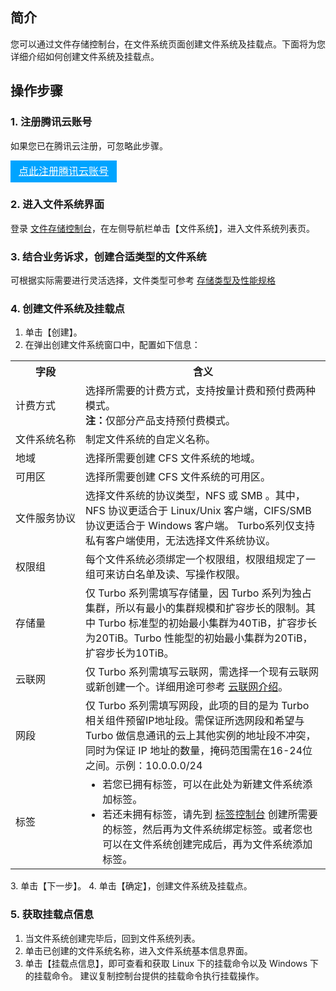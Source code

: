 ## 简介

您可以通过文件存储控制台，在文件系统页面创建文件系统及挂载点。下面将为您详细介绍如何创建文件系统及挂载点。

## 操作步骤

### 1. 注册腾讯云账号

如果您已在腾讯云注册，可忽略此步骤。
<div style="background-color:#00A4FF; width: 170px; height: 35px; line-height:35px; text-align:center;"><a href="https://cloud.tencent.com/register?s_url=https%3A%2F%2Fcloud.tencent.com%2F" target="_blank"  style="color: white; font-size:16px;">点此注册腾讯云账号</a></div>

### 2. 进入文件系统界面

登录 [文件存储控制台](https://console.cloud.tencent.com/cfs)，在左侧导航栏单击【文件系统】，进入文件系统列表页。

### 3. 结合业务诉求，创建合适类型的文件系统

可根据实际需要进行灵活选择，文件类型可参考 [存储类型及性能规格](https://cloud.tencent.com/document/product/582/38112)


### 4. 创建文件系统及挂载点

1. 单击【创建】。
2. 在弹出创建文件系统窗口中，配置如下信息：
<table>
  <tr>
    <th nowrap="nowrap">字段</th>
    <th>含义</th>
  </tr>
  <tr>
    <td>计费方式</td>
    <td>选择所需要的计费方式，支持按量计费和预付费两种模式。</br><b>注：</b>仅部分产品支持预付费模式。</td>
  </tr>
	<tr>
    <td>文件系统名称</td>
    <td>制定文件系统的自定义名称。</td>
  </tr>
  <tr>
    <td>地域</td>
    <td>选择所需要创建 CFS 文件系统的地域。</td>
  </tr>
  <tr>
    <td nowrap="nowrap">可用区</td>
    <td>选择所需要创建 CFS 文件系统的可用区。</td>
  </tr>
  <tr>
    <td nowrap="nowrap">文件服务协议</td>
    <td>选择文件系统的协议类型，NFS 或 SMB 。其中，NFS 协议更适合于 Linux/Unix 客户端，CIFS/SMB 协议更适合于 Windows 客户端。 Turbo系列仅支持私有客户端使用，无法选择文件系统协议。</td>
  </tr> 
  <tr>
    <td>权限组</td>
    <td>每个文件系统必须绑定一个权限组，权限组规定了一组可来访白名单及读、写操作权限。
    </td>
  </tr>
	 <tr>
    <td>存储量</td>
    <td>仅 Turbo 系列需填写存储量，因 Turbo 系列为独占集群，所以有最小的集群规模和扩容步长的限制。其中 Turbo 标准型的初始最小集群为40TiB，扩容步长为20TiB。Turbo 性能型的初始最小集群为20TiB，扩容步长为10TiB。
  </tr>
	 <tr>
    <td>云联网</td>
    <td>仅 Turbo 系列需填写云联网，需选择一个现有云联网或新创建一个。详细用途可参考 <a href="https://cloud.tencent.com/product/ccn">云联网介绍</a>。 
  </tr>
	<tr>
    <td>网段</td>
    <td>仅 Turbo 系列需填写网段，此项的目的是为 Turbo 相关组件预留IP地址段。需保证所选网段和希望与 Turbo 做信息通讯的云上其他实例的地址段不冲突，同时为保证 IP 地址的数量，掩码范围需在16-24位之间。示例：10.0.0.0/24
    </td>
	 </tr>
	<tr>
    <td>标签</td>
    <td>
		<ul  style="margin: 0;">
      <li>若您已拥有标签，可以在此处为新建文件系统添加标签。</li>
			<li>若还未拥有标签，请先到 <a href="https://console.cloud.tencent.com/tag/taglist">标签控制台</a> 创建所需要的标签，然后再为文件系统绑定标签。或者您也可以在文件系统创建完成后，再为文件系统添加标签。</li></ul>
    </td>
  </tr>
</table>
3. 单击【下一步】。
4. 单击【确定】，创建文件系统及挂载点。


### 5. 获取挂载点信息

1. 当文件系统创建完毕后，回到文件系统列表。
2. 单击已创建的文件系统名称，进入文件系统基本信息界面。
3. 单击【挂载点信息】，即可查看和获取 Linux 下的挂载命令以及 Windows 下的挂载命令。
建议复制控制台提供的挂载命令执行挂载操作。




